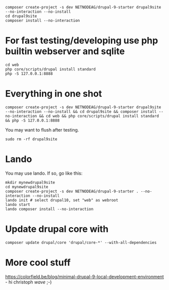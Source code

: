 ```
composer create-project -s dev NETNODEAG/drupal-9-starter drupal9site --no-interaction --no-install
cd drupal9site
composer install --no-interaction
```
# For fast testing/developing use php builtin webserver and sqlite
```
cd web 
php core/scripts/drupal install standard 
php -S 127.0.0.1:8888
```

# Everything in one shot
```
composer create-project -s dev NETNODEAG/drupal-9-starter drupal9site --no-interaction --no-install && cd drupal9site && composer install --no-interaction && cd web && php core/scripts/drupal install standard && php -S 127.0.0.1:8888
```

You may want to flush after testing.
```
sudo rm -rf drupal9site
```

# Lando
You may use lando. If so, go like this:
```
mkdir mynewdrupal9site
cd mynewdrupal9site
composer create-project -s dev NETNODEAG/drupal-9-starter . --no-interaction --no-install
lando init # select drupal10, set "web" as webroot
lando start
lando composer install --no-interaction
```

# Update drupal core with
```
composer update drupal/core 'drupal/core-*' --with-all-dependencies 
```

# More cool stuff
https://colorfield.be/blog/minimal-drupal-9-local-development-environment - hi christoph *wave* ;-)
